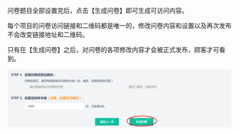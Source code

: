 问卷题目全部设置完后，点击【生成问卷】即可生成可访问内容。

每个项目的问卷访问链接和二维码都是唯一的，修改问卷内容和设置以及再次发布不会改变链接地址和二维码。

只有在【生成问卷】之后，对问卷的各项修改内容才会被正式发布，顾客才可看到。

![](/assets/WX20181227-135951.png)


